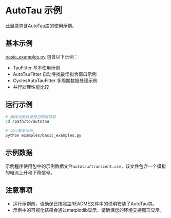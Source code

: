 # AutoTau 示例

此目录包含AutoTau库的使用示例。

## 基本示例

[basic_examples.py](basic_examples.py) 包含以下示例：

- TauFitter 基本使用示例
- AutoTauFitter 自动寻找最佳拟合窗口示例
- CyclesAutoTauFitter 多周期数据处理示例
- 并行处理性能比较

## 运行示例

```bash
# 确保当前目录是包的根目录
cd /path/to/autotau

# 运行基本示例
python examples/basic_examples.py
```

## 示例数据

示例程序使用包中的示例数据文件`autotau/transient.csv`，该文件包含一个模拟的电流上升和下降信号。

## 注意事项

- 运行示例前，请确保已按照主README文件中的说明安装了AutoTau包。
- 示例中的可视化结果会通过matplotlib显示，请确保您的环境支持图形显示。 